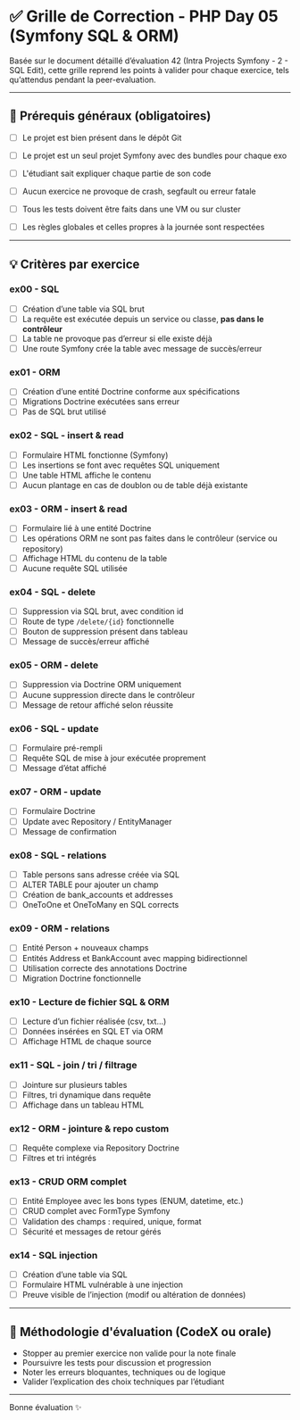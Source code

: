 # ✅ Grille de Correction - PHP Day 05 (Symfony SQL & ORM)

Basée sur le document détaillé d’évaluation 42 (Intra Projects Symfony - 2 - SQL Edit), cette grille reprend les points à valider pour chaque exercice, tels qu’attendus pendant la peer-evaluation.

---

## 📜 Prérequis généraux (obligatoires)

- [ ] Le projet est bien présent dans le dépôt Git
- [ ] Le projet est un seul projet Symfony avec des bundles pour chaque exo
- [ ] L'étudiant sait expliquer chaque partie de son code
- [ ] Aucun exercice ne provoque de crash, segfault ou erreur fatale
- [ ] Tous les tests doivent être faits dans une VM ou sur cluster
- [ ] Les règles globales et celles propres à la journée sont respectées


---

## 💡 Critères par exercice

### ex00 - SQL
- [ ] Création d’une table via SQL brut
- [ ] La requête est exécutée depuis un service ou classe, **pas dans le contrôleur**
- [ ] La table ne provoque pas d’erreur si elle existe déjà
- [ ] Une route Symfony crée la table avec message de succès/erreur

### ex01 - ORM
- [ ] Création d’une entité Doctrine conforme aux spécifications
- [ ] Migrations Doctrine exécutées sans erreur
- [ ] Pas de SQL brut utilisé

### ex02 - SQL - insert & read
- [ ] Formulaire HTML fonctionne (Symfony)
- [ ] Les insertions se font avec requêtes SQL uniquement
- [ ] Une table HTML affiche le contenu
- [ ] Aucun plantage en cas de doublon ou de table déjà existante

### ex03 - ORM - insert & read
- [ ] Formulaire lié à une entité Doctrine
- [ ] Les opérations ORM ne sont pas faites dans le contrôleur (service ou repository)
- [ ] Affichage HTML du contenu de la table
- [ ] Aucune requête SQL utilisée

### ex04 - SQL - delete
- [ ] Suppression via SQL brut, avec condition id
- [ ] Route de type `/delete/{id}` fonctionnelle
- [ ] Bouton de suppression présent dans tableau
- [ ] Message de succès/erreur affiché

### ex05 - ORM - delete
- [ ] Suppression via Doctrine ORM uniquement
- [ ] Aucune suppression directe dans le contrôleur
- [ ] Message de retour affiché selon réussite

### ex06 - SQL - update
- [ ] Formulaire pré-rempli
- [ ] Requête SQL de mise à jour exécutée proprement
- [ ] Message d’état affiché

### ex07 - ORM - update
- [ ] Formulaire Doctrine
- [ ] Update avec Repository / EntityManager
- [ ] Message de confirmation

### ex08 - SQL - relations
- [ ] Table persons sans adresse créée via SQL
- [ ] ALTER TABLE pour ajouter un champ
- [ ] Création de bank_accounts et addresses
- [ ] OneToOne et OneToMany en SQL corrects

### ex09 - ORM - relations
- [ ] Entité Person + nouveaux champs
- [ ] Entités Address et BankAccount avec mapping bidirectionnel
- [ ] Utilisation correcte des annotations Doctrine
- [ ] Migration Doctrine fonctionnelle

### ex10 - Lecture de fichier SQL & ORM
- [ ] Lecture d’un fichier réalisée (csv, txt...)
- [ ] Données insérées en SQL ET via ORM
- [ ] Affichage HTML de chaque source

### ex11 - SQL - join / tri / filtrage
- [ ] Jointure sur plusieurs tables
- [ ] Filtres, tri dynamique dans requête
- [ ] Affichage dans un tableau HTML

### ex12 - ORM - jointure & repo custom
- [ ] Requête complexe via Repository Doctrine
- [ ] Filtres et tri intégrés

### ex13 - CRUD ORM complet
- [ ] Entité Employee avec les bons types (ENUM, datetime, etc.)
- [ ] CRUD complet avec FormType Symfony
- [ ] Validation des champs : required, unique, format
- [ ] Sécurité et messages de retour gérés

### ex14 - SQL injection
- [ ] Création d’une table via SQL
- [ ] Formulaire HTML vulnérable à une injection
- [ ] Preuve visible de l’injection (modif ou altération de données)

---

## 🔹 Méthodologie d'évaluation (CodeX ou orale)

- Stopper au premier exercice non valide pour la note finale
- Poursuivre les tests pour discussion et progression
- Noter les erreurs bloquantes, techniques ou de logique
- Valider l’explication des choix techniques par l’étudiant

---

Bonne évaluation ✨

